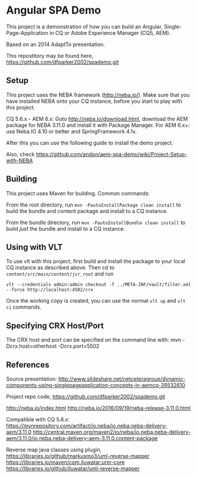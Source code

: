 Angular SPA Demo
========

This project is a demonstration of how you can build an Angular, Single-Page-Application in CQ or Adobe Experience Manager (CQ5, AEM).

Based on an 2014 AdaptTo presentation.

This repostitory may be found here, https://github.com/dfparker2002/spademo.git

Setup
-----

This project uses the NEBA framework (http://neba.io/). Make sure that you have installed NEBA onto your CQ instance, before you start to play with this project.

CQ 5.6.x - AEM 6.x: Goto http://neba.io/download.html, download the AEM package for NEBA 3.11.0 and install it with Package Manager.
For AEM 6.x+: use Neba.IO 4.10 or better and SpringFramework 4.1x. 

After this you can use the following guide to install the demo project.

Also, check https://github.com/andon/aem-spa-demo/wiki/Project-Setup-with-NEBA

Building
--------

This project uses Maven for building. Common commands:

From the root directory, run `mvn -PautoInstallPackage clean install` to build the bundle and content package and install to a CQ instance.

From the bundle directory, run `mvn -PautoInstallBundle clean install` to build *just* the bundle and install to a CQ instance.

Using with VLT
--------------

To use vlt with this project, first build and install the package to your local CQ instance as described above. Then cd to `content/src/main/content/jcr_root` and run

    vlt --credentials admin:admin checkout -f ../META-INF/vault/filter.xml --force http://localhost:4502/crx

Once the working copy is created, you can use the normal ``vlt up`` and ``vlt ci`` commands.

Specifying CRX Host/Port
------------------------

The CRX host and port can be specified on the command line with:
mvn -Dcrx.host=otherhost -Dcrx.port=5502 <goals>


References
------------------------
Source presentation: http://www.slideshare.net/netceteragroup/dynamic-components-using-singlepageapplication-concepts-in-aemcq-39532610

Project repo code, https://github.com/dfparker2002/spademo.git

http://neba.io/index.html
http://neba.io/2016/09/19/neba-release-3.11.0.html

Compatible with CQ 5.6.x:
https://mvnrepository.com/artifact/io.neba/io.neba.neba-delivery-aem/3.11.0
http://central.maven.org/maven2/io/neba/io.neba.neba-delivery-aem/3.11.0/io.neba.neba-delivery-aem-3.11.0.content-package


Reverse map java classes using plugin,
https://libraries.io/github/markusmo3/uml-reverse-mapper
https://libraries.io/maven/com.iluwatar:urm-core
https://libraries.io/github/iluwatar/uml-reverse-mapper

